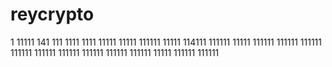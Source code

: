 # reycrypto
1
11111
141
111
1111
1111
11111
11111
111111
11111
114111
111111
11111
111111
111111
111111
111111
111111
111111
111111
111111
111111
11111
111111
111111
